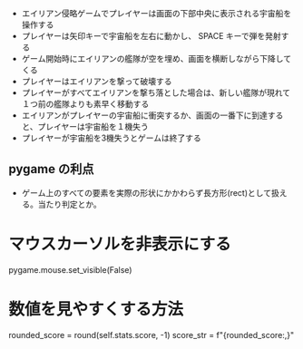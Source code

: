 - エイリアン侵略ゲームでプレイヤーは画面の下部中央に表示される宇宙船を操作する
- プレイヤーは矢印キーで宇宙船を左右に動かし、 SPACE キーで弾を発射する
- ゲーム開始時にエイリアンの艦隊が空を埋め、画面を横断しながら下降してくる
- プレイヤーはエイリアンを撃って破壊する
- プレイヤーがすべてエイリアンを撃ち落とした場合は、新しい艦隊が現れて１つ前の艦隊よりも素早く移動する
- エイリアンがプレイヤーの宇宙船に衝突するか、画面の一番下に到達すると、プレイヤーは宇宙船を１機失う
- プレイヤーが宇宙船を3機失うとゲームは終了する

## pygame の利点
- ゲーム上のすべての要素を実際の形状にかかわらず長方形(rect)として扱える。当たり判定とか。

# マウスカーソルを非表示にする
pygame.mouse.set_visible(False)

# 数値を見やすくする方法
rounded_score = round(self.stats.score, -1)
score_str = f"{rounded_score:,}"
